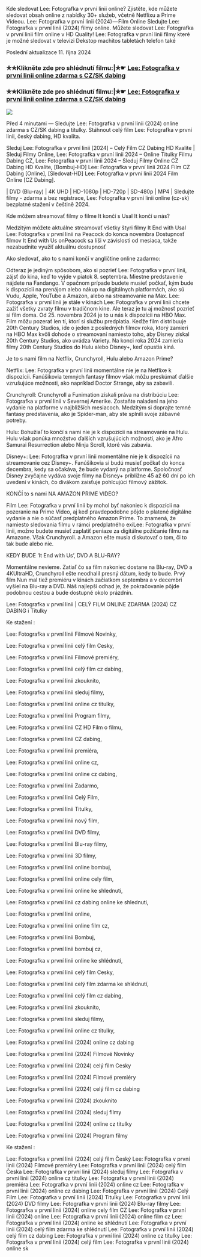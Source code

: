Kde sledovat Lee: Fotografka v první linii online? Zjistěte, kde můžete sledovat obsah online z nabídky 30+ služeb, včetně Netflixu a Prime Videou. Lee: Fotografka v první linii (2024) — Film Online Sledujte Lee: Fotografka v první linii (2024) filmy online. Můžete sledovat Lee: Fotografka v první linii film online v HD Quality! Lee: Fotografka v první linii filmy které je možné sledovat v televizi Dekstop machitos tabletách telefon také

Poslední aktualizace 11. října 2024

### ✮✮Klikněte zde pro shlédnutí filmu:|✮☛ [Lee: Fotografka v první linii online zdarma s CZ/SK dabing](https://crotx.online/sk/movie/832964/lee.git)

### ✮✮Klikněte zde pro shlédnutí filmu:|✮☛ [Lee: Fotografka v první linii online zdarma s CZ/SK dabing](https://crotx.online/sk/movie/832964/lee.git)

<p dir="auto"><a href="https://crotx.online/sk/movie/832964/lee.git" title="720p" rel="nofollow"><img src="https://i.imgur.com/jhNGoEt.gif" style="max-width: 100%;"></a></p>

Před 4 minutami — Sledujte Lee: Fotografka v první linii (2024) online zdarma s CZ/SK dabing a titulky. Stáhnout celý film Lee: Fotografka v první linii, český dabing, HD kvalita.

Sleduj Lee: Fotografka v první linii [2024] – Celý Film CZ Dabing HD Kvalite | Sleduj Filmy Online, Lee: Fotografka v první linii 2024 – Online Titulky Filmu Dabing CZ, Lee: Fotografka v první linii 2024 – Sleduj Filmy Online CZ Dabing HD Kvalite, [Bombuj-HD] Lee: Fotografka v první linii 2024 Film CZ Dabing [Online], [Sledovat-HD] Lee: Fotografka v první linii 2024 Film Online [CZ Dabing].

| DVD (Blu-ray) | 4K UHD | HD-1080p | HD-720p | SD-480p | MP4 | Sledujte filmy - zdarma a bez registrace, Lee: Fotografka v první linii online (cz-sk) bezplatné stažení v češtině 2024.

Kde môžem streamovať filmy o filme It končí s Usal It končí u nás?

Medzitým môžete aktuálne streamovať všetky štyri filmy It End with Usal Lee: Fotografka v první linii na Peacock do konca novembra Dostupnosť filmov It End with Us onPeacock sa líši v závislosti od mesiaca, takže nezabudnite využiť aktuálnu dostupnosť

Ako sledovať, ako to s nami končí v angličtine online zadarmo:

Odteraz je jediným spôsobom, ako si pozrieť Lee: Fotografka v první linii, zájsť do kina, keď to vyjde v piatok 8. septembra. Miestne predstavenie nájdete na Fandango. V opačnom prípade budete musieť počkať, kým bude k dispozícii na prenájom alebo nákup na digitálnych platformách, ako sú Vudu, Apple, YouTube a Amazon, alebo na streamovanie na Max. Lee: Fotografka v první linii je stále v kinách Lee: Fotografka v první linii chcete zažiť všetky zvraty filmu v tradičnom kine. Ale teraz je tu aj možnosť pozrieť si film doma. Od 25. novembra 2024 je to u nás k dispozícii na HBO Max. Film môžu pozerať len tí, ktorí si službu predplatia. Keďže film distribuuje 20th Century Studios, ide o jeden z posledných filmov roka, ktorý zamieri na HBO Max kvôli dohode o streamovaní namiesto toho, aby Disney získal 20th Century Studios, ako uvádza Variety. Na konci roka 2024 zamieria filmy 20th Century Studios do Hulu alebo Disney+, keď opustia kiná.

Je to s nami film na Netflix, Crunchyroll, Hulu alebo Amazon Prime?

Netflix: Lee: Fotografka v první linii momentálne nie je na Netflixe k dispozícii. Fanúšikovia temných fantasy filmov však môžu preskúmať ďalšie vzrušujúce možnosti, ako napríklad Doctor Strange, aby sa zabavili.

Crunchyroll: Crunchyroll a Funimation získali práva na distribúciu Lee: Fotografka v první linii v Severnej Amerike. Zostaňte naladení na jeho vydanie na platforme v najbližších mesiacoch. Medzitým si doprajte temné fantasy predstavenia, ako je Spider-man, aby ste splnili svoje zábavné potreby.

Hulu: Bohužiaľ to končí s nami nie je k dispozícii na streamovanie na Hulu. Hulu však ponúka množstvo ďalších vzrušujúcich možností, ako je Afro Samurai Resurrection alebo Ninja Scroll, ktoré vás zabavia.

Disney+: Lee: Fotografka v první linii momentálne nie je k dispozícii na streamovanie cez Disney+. Fanúšikovia si budú musieť počkať do konca decembra, kedy sa očakáva, že bude vydaný na platforme. Spoločnosť Disney zvyčajne vydáva svoje filmy na Disney+ približne 45 až 60 dní po ich uvedení v kinách, čo divákom zaisťuje pohlcujúci filmový zážitok.

KONČÍ to s nami NA AMAZON PRIME VIDEO?

Film Lee: Fotografka v první linii by mohol byť nakoniec k dispozícii na pozeranie na Prime Video, aj keď pravdepodobne pôjde o platené digitálne vydanie a nie o súčasť predplatného Amazon Prime. To znamená, že namiesto sledovania filmu v rámci predplatného exiLee: Fotografka v první linii, možno budete musieť zaplatiť peniaze za digitálne požičanie filmu na Amazone. Však Crunchyroll. a Amazon ešte musia diskutovať o tom, či to tak bude alebo nie.

KEDY BUDE ‘It End with Us’, DVD A BLU-RAY?

Momentálne nevieme. Zatiaľ čo sa film nakoniec dostane na Blu-ray, DVD a 4KUltraHD, Crunchyroll ešte neodhalil presný dátum, kedy to bude. Prvý film Nun mal tiež premiéru v kinách začiatkom septembra a v decembri vyšiel na Blu-ray a DVD. Náš najlepší odhad je, že pokračovanie pôjde podobnou cestou a bude dostupné okolo prázdnin.

Lee: Fotografka v první linii | CELÝ FILM ONLINE ZDARMA (2024) CZ DABING i Titulky

Ke stažení :

Lee: Fotografka v první linii Filmové Novinky,

Lee: Fotografka v první linii celý film Cesky,

Lee: Fotografka v první linii Filmové premiéry,

Lee: Fotografka v první linii celý film cz dabing,

Lee: Fotografka v první linii zkouknito,

Lee: Fotografka v první linii sleduj filmy,

Lee: Fotografka v první linii online cz titulky,

Lee: Fotografka v první linii Program filmy,

Lee: Fotografka v první linii CZ HD Film o filmu,

Lee: Fotografka v první linii CZ dabing,

Lee: Fotografka v první linii premiéra,

Lee: Fotografka v první linii online cz,

Lee: Fotografka v první linii online cz dabing,

Lee: Fotografka v první linii Zadarmo,

Lee: Fotografka v první linii Celý Film,

Lee: Fotografka v první linii Titulky,

Lee: Fotografka v první linii nový film,

Lee: Fotografka v první linii DVD filmy,

Lee: Fotografka v první linii Blu-ray filmy,

Lee: Fotografka v první linii 3D filmy,

Lee: Fotografka v první linii online bombuj,

Lee: Fotografka v první linii online cely film,

Lee: Fotografka v první linii online ke shlednuti,

Lee: Fotografka v první linii cz dabing online ke shlednuti,

Lee: Fotografka v první linii online,

Lee: Fotografka v první linii online film cz,

Lee: Fotografka v první linii Bombuj,

Lee: Fotografka v první linii bombuj cz,

Lee: Fotografka v první linii online ke shlédnutí,

Lee: Fotografka v první linii celý film Cesky,

Lee: Fotografka v první linii celý film zdarma ke shlédnutí,

Lee: Fotografka v první linii celý film cz dabing,

Lee: Fotografka v první linii zkouknito,

Lee: Fotografka v první linii sleduj filmy,

Lee: Fotografka v první linii online cz titulky,

Lee: Fotografka v první linii (2024) online cz dabing

Lee: Fotografka v první linii (2024) Filmové Novinky

Lee: Fotografka v první linii (2024) celý film Cesky

Lee: Fotografka v první linii (2024) Filmové premiéry

Lee: Fotografka v první linii (2024) celý film cz dabing

Lee: Fotografka v první linii (2024) zkouknito

Lee: Fotografka v první linii (2024) sleduj filmy

Lee: Fotografka v první linii (2024) online cz titulky

Lee: Fotografka v první linii (2024) Program filmy

Ke stažení :

Lee: Fotografka v první linii (2024) celý film Český Lee: Fotografka v první linii (2024) Filmové premiéry Lee: Fotografka v první linii (2024) celý film Česka Lee: Fotografka v první linii (2024) sleduj filmy Lee: Fotografka v první linii (2024) online cz titulky Lee: Fotografka v první linii (2024) premiéra Lee: Fotografka v první linii (2024) online cz Lee: Fotografka v první linii (2024) online cz dabing Lee: Fotografka v první linii (2024) Celý Film Lee: Fotografka v první linii (2024) Titulky Lee: Fotografka v první linii (2024) DVD filmy Lee: Fotografka v první linii (2024) Blu-ray filmy Lee: Fotografka v první linii (2024) online cely film CZ Lee: Fotografka v první linii (2024) online Lee: Fotografka v první linii (2024) online film cz Lee: Fotografka v první linii (2024) online ke shlédnutí Lee: Fotografka v první linii (2024) celý film zdarma ke shlédnutí Lee: Fotografka v první linii (2024) celý film cz dabing Lee: Fotografka v první linii (2024) online cz titulky Lee: Fotografka v první linii (2024) celý film Lee: Fotografka v první linii (2024) online sk

